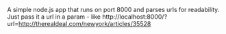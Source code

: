 A simple node.js app that runs on port 8000 and parses urls for readability. Just pass it a url in a param - like http://localhost:8000/?url=http://therealdeal.com/newyork/articles/35528